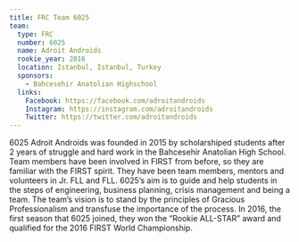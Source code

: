 ```yaml
---
title: FRC Team 6025
team:
  type: FRC
  number: 6025
  name: Adroit Androids
  rookie_year: 2016
  location: Istanbul, Istanbul, Turkey
  sponsors:
    - Bahcesehir Anatolian Highschool
  links:
    Facebook: https://facebook.com/adroitandroids
    Instagram: https://instagram.com/adroitandroids
    Twitter: https://twitter.com/adroitandroids
---
```

6025 Adroit Androids was founded in 2015 by scholarshiped students after 2 years of struggle and hard work in the Bahcesehir Anatolian High School. Team members have been involved in FIRST from before, so they are familiar with the FIRST spirit. They have been team members, mentors and volunteers in Jr. FLL and FLL. 6025’s aim is to guide and help students in the steps of engineering, business planning, crisis management and being a team. The team’s vision is to stand by the principles of Gracious Professionalism and transfuse the importance of the process.
In 2016, the first season that 6025 joined, they won the “Rookie ALL-STAR” award and qualified for the 2016 FIRST World Championship.
